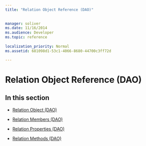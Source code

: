 ```yaml
---
title: "Relation Object Reference (DAO)"
 
 
manager: soliver
ms.date: 11/16/2014
ms.audience: Developer
ms.topic: reference
  
localization_priority: Normal
ms.assetid: 681098d1-53c1-4066-8680-44700c3ff72d

---
```


# Relation Object Reference (DAO)

## In this section

- [Relation Object (DAO)](relation-object-dao.md)
    
- [Relation Members (DAO)](relation-members-dao.md)
    
- [Relation Properties (DAO)](relation-properties-dao.md)
    
- [Relation Methods (DAO)](relation-methods-dao.md)
    

